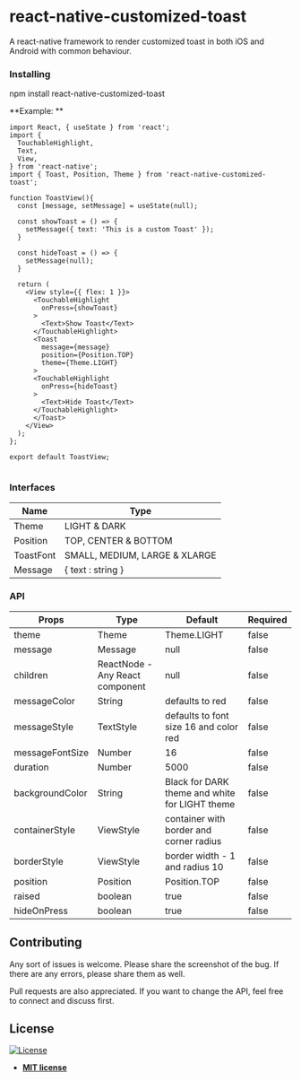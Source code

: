 # react-native-customized-toast

A react-native framework to render customized toast in both iOS and Android with common behaviour.

### Installing

npm install react-native-customized-toast


**Example: **
```
import React, { useState } from 'react';
import {
  TouchableHighlight,
  Text,
  View,
} from 'react-native';
import { Toast, Position, Theme } from 'react-native-customized-toast';

function ToastView(){
  const [message, setMessage] = useState(null);
  
  const showToast = () => {
    setMessage({ text: 'This is a custom Toast' });
  }
  
  const hideToast = () => {
    setMessage(null);
  }
  
  return (
    <View style={{ flex: 1 }}>
      <TouchableHighlight
        onPress={showToast}
      >
        <Text>Show Toast</Text>
      </TouchableHighlight>
      <Toast
        message={message}
        position={Position.TOP}
        theme={Theme.LIGHT}
      >  
      <TouchableHighlight
        onPress={hideToast}
      >
        <Text>Hide Toast</Text>
      </TouchableHighlight>
      </Toast>     
    </View>
  );
};

export default ToastView;


```
### Interfaces

Name | Type 
--- | --- 
Theme | LIGHT & DARK
Position | TOP, CENTER & BOTTOM
ToastFont | SMALL, MEDIUM, LARGE & XLARGE
Message   | { text : string }


### API

Props | Type | Default | Required 
--- | --- | ---  | ---
theme | Theme | Theme.LIGHT | false
message | Message | null | false 
children | ReactNode - Any React component  | null | false 
messageColor | String | defaults to red | false 
messageStyle | TextStyle | defaults to font size 16 and color red | false  
messageFontSize | Number | 16 | false 
duration | Number | 5000 | false 
backgroundColor | String | Black for DARK theme and white for LIGHT theme | false
containerStyle | ViewStyle | container with border and corner radius | false 
borderStyle | ViewStyle | border width - 1 and radius 10 | false 
position | Position | Position.TOP | false 
raised | boolean | true | false 
hideOnPress | boolean | true | false 


## Contributing

Any sort of issues is welcome. Please share the screenshot of the bug. If there are any errors, please share them as well. 

Pull requests are also appreciated. If you want to change the API, feel free to connect and discuss first.


## License

[![License](http://img.shields.io/:license-mit-blue.svg?style=flat-square)](http://badges.mit-license.org)

- **[MIT license](http://opensource.org/licenses/mit-license.php)**

